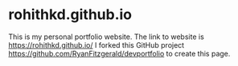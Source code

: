 # rohithkd.github.io
This is my personal portfolio website.
The link to website is https://rohithkd.github.io/
I forked this GitHub project https://github.com/RyanFitzgerald/devportfolio to create this page.
